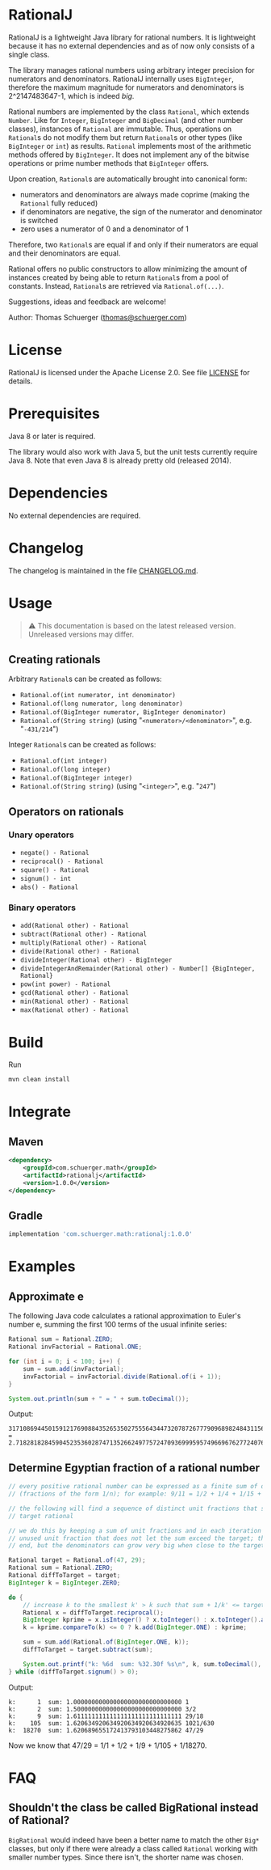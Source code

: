# RationalJ

RationalJ is a lightweight Java library for rational numbers. It is lightweight because it has no external dependencies and as of now only consists of a single class.

The library manages rational numbers using arbitrary integer precision for numerators and denominators. RationalJ internally uses `BigInteger`, therefore the maximum magnitude for numerators and denominators is 2^2147483647-1, which is indeed *big*.

Rational numbers are implemented by the class `Rational`, which extends `Number`. Like for `Integer`, `BigInteger` and `BigDecimal` (and other number classes), instances of `Rational` are immutable. Thus, operations on `Rational`s do not modify them but return `Rational`s or other types (like `BigInteger` or `int`) as results. `Rational` implements most of the arithmetic methods offered by `BigInteger`. It does not implement any of the bitwise operations or prime number methods that `BigInteger` offers.

Upon creation, `Rational`s are automatically brought into canonical form:

- numerators and denominators are always made coprime (making the `Rational` fully reduced)
- if denominators are negative, the sign of the numerator and denominator is switched
- zero uses a numerator of 0 and a denominator of 1 

Therefore, two `Rational`s are equal if and only if their numerators are equal and their denominators are equal.

Rational offers no public constructors to allow minimizing the amount of instances created by being able to return `Rational`s from a pool of constants. Instead, `Rational`s are retrieved via `Rational.of(...)`.

Suggestions, ideas and feedback are welcome!

Author: Thomas Schuerger (thomas@schuerger.com)

# License

RationalJ is licensed under the Apache License 2.0. See file [LICENSE](LICENSE) for details.

# Prerequisites

Java 8 or later is required.

The library would also work with Java 5, but the unit tests currently require Java 8. Note that even Java 8 is already pretty old (released 2014).

# Dependencies

No external dependencies are required.

# Changelog

The changelog is maintained in the file [CHANGELOG.md](CHANGELOG.md).

# Usage

> :warning: This documentation is based on the latest released version. Unreleased versions may differ.

## Creating rationals

Arbitrary `Rational`s can be created as follows:

- `Rational.of(int numerator, int denominator)`
- `Rational.of(long numerator, long denominator)`
- `Rational.of(BigInteger numerator, BigInteger denominator)`
- `Rational.of(String string)` (using "`<numerator>/<denominator>`", e.g. "`-431/214`")

Integer `Rational`s can be created as follows:

- `Rational.of(int integer)`
- `Rational.of(long integer)`
- `Rational.of(BigInteger integer)`
- `Rational.of(String string)` (using "`<integer>`", e.g. "`247`")

## Operators on rationals

### Unary operators

- `negate() - Rational`
- `reciprocal() - Rational`
- `square() - Rational`
- `signum() - int`
- `abs() - Rational`

### Binary operators

- `add(Rational other) - Rational`
- `subtract(Rational other) - Rational`
- `multiply(Rational other) - Rational`
- `divide(Rational other) - Rational`
- `divideInteger(Rational other) - BigInteger`
- `divideIntegerAndRemainder(Rational other) - Number[] {BigInteger, Rational}`
- `pow(int power) - Rational`
- `gcd(Rational other) - Rational`
- `min(Rational other) - Rational`
- `max(Rational other) - Rational`

# Build

Run

```bash
mvn clean install
```

# Integrate

## Maven

```xml
<dependency>
    <groupId>com.schuerger.math</groupId>
    <artifactId>rationalj</artifactId>
    <version>1.0.0</version>
</dependency>
```

## Gradle

```gradle
implementation 'com.schuerger.math:rationalj:1.0.0'
```

# Examples

## Approximate e

The following Java code calculates a rational approximation to Euler's number e, summing the first 100 terms of the usual infinite series:

```java
Rational sum = Rational.ZERO;
Rational invFactorial = Rational.ONE;

for (int i = 0; i < 100; i++) {
    sum = sum.add(invFactorial);
    invFactorial = invFactorial.divide(Rational.of(i + 1));
}

System.out.println(sum + " = " + sum.toDecimal());
```

Output:

```
31710869445015912176908843526535027555643447320787267779096898248431156738548305814867560678144006224158425966541000436701189187481211772088720561290395499/11665776930493019085212404857033337561339496033047702683574120486902199999153739451117682997019564785781712240103402969781398151364608000000000000000000000 = 2.7182818284590452353602874713526624977572470936999595749669676277240766303535475945713821785251664274
```

## Determine Egyptian fraction of a rational number

```java
// every positive rational number can be expressed as a finite sum of distinct unit fractions
// (fractions of the form 1/n); for example: 9/11 = 1/2 + 1/4 + 1/15 + 1/660

// the following will find a sequence of distinct unit fractions that sums to a positive
// target rational

// we do this by keeping a sum of unit fractions and in each iteration we find the largest
// unused unit fraction that does not let the sum exceed the target; this must eventually
// end, but the denominators can grow very big when close to the target

Rational target = Rational.of(47, 29);
Rational sum = Rational.ZERO;
Rational diffToTarget = target;
BigInteger k = BigInteger.ZERO;

do {
    // increase k to the smallest k' > k such that sum + 1/k' <= target
    Rational x = diffToTarget.reciprocal();
    BigInteger kprime = x.isInteger() ? x.toInteger() : x.toInteger().add(BigInteger.ONE);
    k = kprime.compareTo(k) <= 0 ? k.add(BigInteger.ONE) : kprime;

    sum = sum.add(Rational.of(BigInteger.ONE, k));
    diffToTarget = target.subtract(sum);

    System.out.printf("k: %6d  sum: %32.30f %s\n", k, sum.toDecimal(), sum);
} while (diffToTarget.signum() > 0);
```

Output:

```
k:      1  sum: 1.000000000000000000000000000000 1
k:      2  sum: 1.500000000000000000000000000000 3/2
k:      9  sum: 1.611111111111111111111111111111 29/18
k:    105  sum: 1.620634920634920634920634920635 1021/630
k:  18270  sum: 1.620689655172413793103448275862 47/29
```

Now we know that 47/29 = 1/1 + 1/2 + 1/9 + 1/105 + 1/18270.

# FAQ
## Shouldn't the class be called BigRational instead of Rational?

`BigRational` would indeed have been a better name to match the other `Big*` classes, but only if there were already a class called `Rational` working with smaller number types. Since there isn't, the shorter name was chosen.
